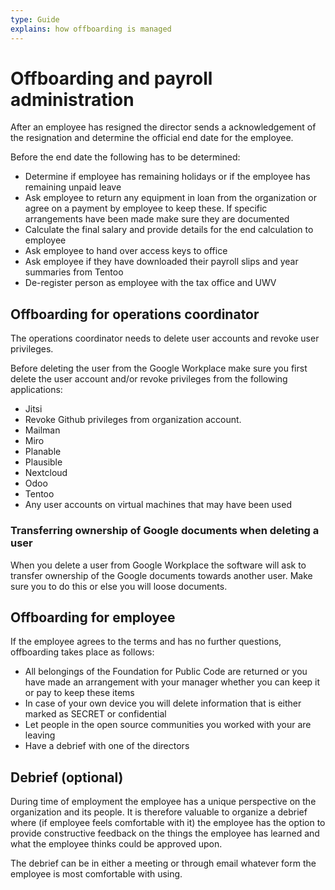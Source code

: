 ```yaml
---
type: Guide
explains: how offboarding is managed
---
```


# Offboarding and payroll administration

After an employee has resigned the director sends a acknowledgement of the resignation and determine the official end date for the employee.

Before the end date the following has to be determined:

* Determine if employee has remaining holidays or if the employee has remaining unpaid leave
* Ask employee to return any equipment in loan from the organization or agree on a payment by employee to keep these. If specific arrangements have been made make sure they are documented
* Calculate the final salary and provide details for the end calculation to employee
* Ask employee to hand over access keys to office
* Ask employee if they have downloaded their payroll slips and year summaries from Tentoo
* De-register person as employee with the tax office and UWV

## Offboarding for operations coordinator

The operations coordinator needs to delete user accounts and revoke user privileges.

Before deleting the user from the Google Workplace make sure you first delete the user account and/or revoke privileges from the following applications:

- Jitsi
- Revoke Github privileges from organization account.
- Mailman
- Miro
- Planable
- Plausible
- Nextcloud
- Odoo
- Tentoo
- Any user accounts on virtual machines that may have been used

### Transferring ownership of Google documents when deleting a user
When you delete a user from Google Workplace the software will ask to transfer ownership of the
Google documents towards another user. Make sure you to do this or else you will loose documents.

## Offboarding for employee

If the employee agrees to the terms and has no further questions, offboarding takes place as follows:

* All belongings of the Foundation for Public Code are returned or you have made an arrangement with your manager whether you can keep it or pay to keep these items
* In case of your own device you will delete information that is either marked as SECRET or confidential
* Let people in the open source communities you worked with your are leaving
* Have a debrief with one of the directors

## Debrief (optional)
During time of employment the employee has a unique perspective on the organization and its people. It is therefore valuable to organize a debrief where (if employee feels comfortable with it) the employee has the option to provide constructive feedback on the things the employee has learned and what the employee thinks could be approved upon.

The debrief can be in either a meeting or through email whatever form the employee is most comfortable with using.

